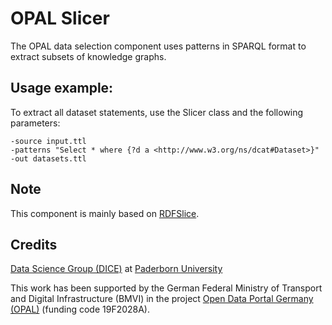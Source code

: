 # OPAL Slicer

The OPAL data selection component uses patterns in SPARQL format to extract subsets of knowledge graphs.


## Usage example:

To extract all dataset statements, use the Slicer class and the following parameters:

```
-source input.ttl
-patterns "Select * where {?d a <http://www.w3.org/ns/dcat#Dataset>}"
-out datasets.ttl
```


## Note

This component is mainly based on [RDFSlice](http://aksw.org/Projects/RDFSlice.html).


## Credits

[Data Science Group (DICE)](https://dice-research.org/) at [Paderborn University](https://www.uni-paderborn.de/)

This work has been supported by the German Federal Ministry of Transport and Digital Infrastructure (BMVI) in the project [Open Data Portal Germany (OPAL)](http://projekt-opal.de/) (funding code 19F2028A).
